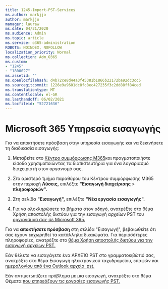 ```yaml
---
title: 1245-Import-PST-Services
ms.author: markjjo
author: markjjo
manager: lauraw
ms.date: 04/21/2020
ms.audience: Admin
ms.topic: article
ms.service: o365-administration
ROBOTS: NOINDEX, NOFOLLOW
localization_priority: Normal
ms.collection: Adm_O365
ms.custom:
- "1245"
- "1800027"
ms.assetid: ''
ms.openlocfilehash: d4b72ce8d44a3f45381b1866b22172ba92dc3cc5
ms.sourcegitcommit: 1226e9a9601dc8fc8ec427235f3c2dd88ff84ced
ms.translationtype: MT
ms.contentlocale: el-GR
ms.lasthandoff: 06/02/2021
ms.locfileid: "52721636"
---
```

# <a name="microsoft-365-import-service"></a>Microsoft 365 Υπηρεσία εισαγωγής

Για να αποκτήσετε πρόσβαση στην υπηρεσία εισαγωγής και να ξεκινήσετε τη διαδικασία εισαγωγής:

1. Μεταβείτε στο [Κέντρο συμμόρφωσης M365](https://compliance.microsoft.com/)και πραγματοποιήστε είσοδο χρησιμοποιώντας τα διαπιστευτήρια για ένα λογαριασμό διαχειριστή στον οργανισμό σας.

1. Στο αριστερό τμήμα παραθύρου του Κέντρου συμμόρφωσης M365 στην περιοχή **Λύσεις,** επιλέξτε **"Εισαγωγή διαχείρισης**  >  **πληροφοριών".**

1. Στη σελίδα **"Εισαγωγή",** επιλέξτε **"Νέα εργασία εισαγωγής".**

1. Για να ολοκληρώσετε τα βήματα στον οδηγό, ανατρέξτε στο θέμα Χρήση αποστολής δικτύου για την εισαγωγή αρχείων PST του [οργανισμού σας σε Microsoft 365.](/compliance/use-network-upload-to-import-pst-files)

Για να **αποκτήσετε πρόσβαση** στη σελίδα "Εισαγωγή", βεβαιωθείτε ότι σας έχουν εκχωρηθεί τα κατάλληλα δικαιώματα. Για περισσότερες πληροφορίες, ανατρέξτε στο [θέμα Χρήση αποστολής δικτύου για την εισαγωγή αρχείων PST.](/microsoft-365/compliance/importing-pst-files-to-office-365#using-network-upload-to-import-pst-files)

Εάν θέλετε να εισαγάγετε ένα ΑΡΧΕΊΟ PST στο γραμματοκιβώτιό σας, ανατρέξτε στο θέμα Εισαγωγή ηλεκτρονικού ταχυδρομείου, επαφών και [ημερολογίου από ένα Outlook αρχείο .pst.](https://support.office.com/article/import-email-contacts-and-calendar-from-an-outlook-pst-file-431a8e9a-f99f-4d5f-ae48-ded54b3440ac)

Εάν αντιμετωπίζετε πρόβλημα με μια εισαγωγή, ανατρέξτε στο θέμα Θέματα [που επηρεάζουν τις εργασίες εισαγωγής PST.](/office365/troubleshoot/pst-import-service/issues-with-pst-import-job)

